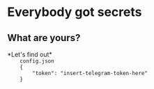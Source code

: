 <h1>Everybody got secrets</h1>
<h2>What are yours?</h2>
*Let's find out*
<code>
    config.json
    {
        "token": "insert-telegram-token-here"
    }
</code>
